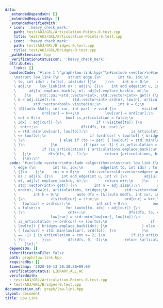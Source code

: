 ```yaml
---
data:
  _extendedDependsOn: []
  _extendedRequiredBy: []
  _extendedVerifiedWith:
  - icon: ':heavy_check_mark:'
    path: test/AOJ/GRL/Articulation-Points-0.test.cpp
    title: test/AOJ/GRL/Articulation-Points-0.test.cpp
  - icon: ':heavy_check_mark:'
    path: test/AOJ/GRL/Bridges-0.test.cpp
    title: test/AOJ/GRL/Bridges-0.test.cpp
  _pathExtension: hpp
  _verificationStatusIcon: ':heavy_check_mark:'
  attributes:
    links: []
  bundledCode: "#line 1 \"graph/low-link.hpp\"\n#include <vector>\n#include <algorithm>\n\
    \nstruct low_link {\n    struct edge {\n        int to, idx;\n        edge(int\
    \ to, int idx) : to(to), idx(idx) {}\n    };\n    int m = 0;\n    std::vector<std::vector<edge>>\
    \ adj;\n    low_link(int n) : adj(n) {}\n    int add_edge(int u, int v) {\n  \
    \      adj[u].emplace_back(v, m), adj[v].emplace_back(u, m);\n        return m++;\n\
    \    }\n    std::pair<std::vector<int>, std::vector<int>> get() {\n        int\
    \ n = adj.size();\n        std::vector<int> ord(n), low(n), articulations, bridges;\n\
    \        std::vector<bool> visited(n);\n        int k = 0;\n        auto dfs =\
    \ [&](auto &&dfs, int cur, int par) -> void {\n            visited[cur] = true;\n\
    \            ord[cur] = k++;\n            low[cur] = ord[cur];\n            int\
    \ cnt = 0;\n            bool is_articulation = false;\n            for (auto[to,\
    \ idx] : adj[cur]) {\n                if (!visited[to]) {\n                  \
    \  cnt++;\n                    dfs(dfs, to, cur);\n                    low[cur]\
    \ = std::min(low[cur], low[to]);\n                    is_articulation |= ord[cur]\
    \ <= low[to];\n                    if (ord[cur] < low[to]) { bridges.emplace_back(idx);\
    \ }\n                } else if (to != par) { low[cur] = std::min(low[cur], ord[to]);\
    \ }\n            }\n            if (par == -1) { is_articulation = cnt >= 2; }\n\
    \            if (is_articulation) { articulations.emplace_back(cur); }\n     \
    \   };\n        dfs(dfs, 0, -1);\n        return {articulations, bridges};\n \
    \   }\n};\n"
  code: "#include <vector>\n#include <algorithm>\n\nstruct low_link {\n    struct\
    \ edge {\n        int to, idx;\n        edge(int to, int idx) : to(to), idx(idx)\
    \ {}\n    };\n    int m = 0;\n    std::vector<std::vector<edge>> adj;\n    low_link(int\
    \ n) : adj(n) {}\n    int add_edge(int u, int v) {\n        adj[u].emplace_back(v,\
    \ m), adj[v].emplace_back(u, m);\n        return m++;\n    }\n    std::pair<std::vector<int>,\
    \ std::vector<int>> get() {\n        int n = adj.size();\n        std::vector<int>\
    \ ord(n), low(n), articulations, bridges;\n        std::vector<bool> visited(n);\n\
    \        int k = 0;\n        auto dfs = [&](auto &&dfs, int cur, int par) -> void\
    \ {\n            visited[cur] = true;\n            ord[cur] = k++;\n         \
    \   low[cur] = ord[cur];\n            int cnt = 0;\n            bool is_articulation\
    \ = false;\n            for (auto[to, idx] : adj[cur]) {\n                if (!visited[to])\
    \ {\n                    cnt++;\n                    dfs(dfs, to, cur);\n    \
    \                low[cur] = std::min(low[cur], low[to]);\n                   \
    \ is_articulation |= ord[cur] <= low[to];\n                    if (ord[cur] <\
    \ low[to]) { bridges.emplace_back(idx); }\n                } else if (to != par)\
    \ { low[cur] = std::min(low[cur], ord[to]); }\n            }\n            if (par\
    \ == -1) { is_articulation = cnt >= 2; }\n            if (is_articulation) { articulations.emplace_back(cur);\
    \ }\n        };\n        dfs(dfs, 0, -1);\n        return {articulations, bridges};\n\
    \    }\n};"
  dependsOn: []
  isVerificationFile: false
  path: graph/low-link.hpp
  requiredBy: []
  timestamp: '2020-10-13 20:30:26+09:00'
  verificationStatus: LIBRARY_ALL_AC
  verifiedWith:
  - test/AOJ/GRL/Articulation-Points-0.test.cpp
  - test/AOJ/GRL/Bridges-0.test.cpp
documentation_of: graph/low-link.hpp
layout: document
title: Low Link
---
```


